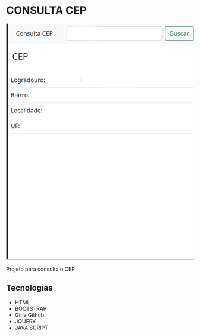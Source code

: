 # CONSULTA CEP

![preview](./.github/preview.png)

Projeto para consulta o CEP

## Tecnologias

- HTML
- BOOTSTRAP
- Git e Github
- JQUERY
- JAVA SCRIPT